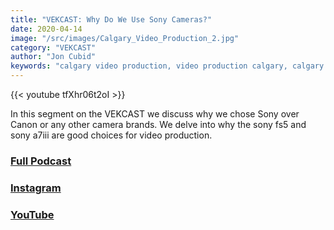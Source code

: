 ```yaml
---
title: "VEKCAST: Why Do We Use Sony Cameras?"
date: 2020-04-14
image: "/src/images/Calgary_Video_Production_2.jpg"
category: "VEKCAST"
author: "Jon Cubid"
keywords: "calgary video production, video production calgary, calgary video company"
---
```


{{< youtube tfXhr06t2oI >}}

In this segment on the VEKCAST we discuss why we chose Sony over Canon or any other camera brands. We delve into why the sony fs5 and sony a7iii are good choices for video production.

### [Full Podcast](https://anchor.fm/vek-labs)

### [Instagram](https://www.instagram.com/veklabs/)

### [YouTube](https://www.youtube.com/channel/UC_8CmynHCINGSOZftHJGoUQ)

